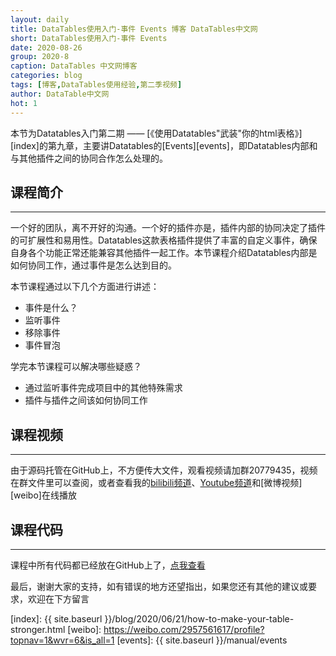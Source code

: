 ```yaml
---
layout: daily
title: DataTables使用入门-事件 Events 博客 DataTables中文网
short: DataTables使用入门-事件 Events
date: 2020-08-26
group: 2020-8
caption: DataTables 中文网博客
categories: blog
tags: [博客,DataTables使用经验,第二季视频]
author: DataTable中文网
hot: 1
---
```


本节为Datatables入门第二期 —— [《使用Datatables"武装"你的html表格》][index]的第九章，主要讲Datatables的[Events][events]，即Datatables内部和与其他插件之间的协同合作怎么处理的。

## 课程简介
---

一个好的团队，离不开好的沟通。一个好的插件亦是，插件内部的协同决定了插件的可扩展性和易用性。Datatables这款表格插件提供了丰富的自定义事件，确保自身各个功能正常还能兼容其他插件一起工作。本节课程介绍Datatables内部是如何协同工作，通过事件是怎么达到目的。

<!--more-->

本节课程通过以下几个方面进行讲述：

- 事件是什么？
- 监听事件
- 移除事件
- 事件冒泡

学完本节课程可以解决哪些疑惑？

- 通过监听事件完成项目中的其他特殊需求
- 插件与插件之间该如何协同工作

## 课程视频
---

由于源码托管在GitHub上，不方便传大文件，观看视频请加群20779435，视频在群文件里可以查阅，或者查看我的[bilibili频道][bilibili]、[Youtube频道][youtube]和[微博视频][weibo]在线播放


## 课程代码
---

课程中所有代码都已经放在GitHub上了，[点我查看][github]

最后，谢谢大家的支持，如有错误的地方还望指出，如果您还有其他的建议或要求，欢迎在下方留言


[youtube]: https://www.youtube.com/playlist?list=PLfl1Raz12t6s43Fb--qDoIsBPKHEme7FO
[bilibili]: https://space.bilibili.com/618644465/channel/detail?cid=133983
[github]: https://github.com/ssy341/datatables-season2/tree/master/example01
[index]: {{ site.baseurl }}/blog/2020/06/21/how-to-make-your-table-stronger.html
[weibo]: https://weibo.com/2957561617/profile?topnav=1&wvr=6&is_all=1
[events]: {{ site.baseurl }}/manual/events